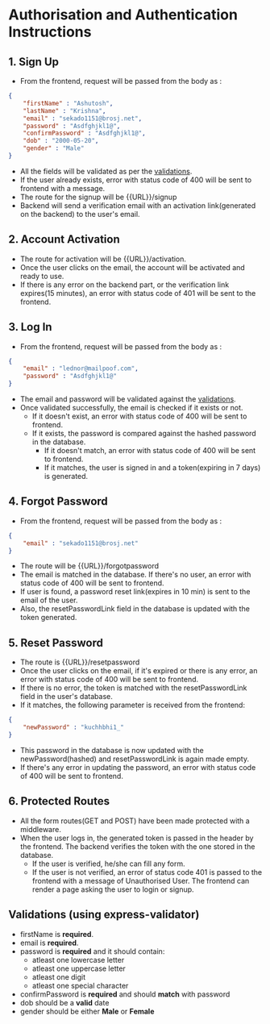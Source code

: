 # Authorisation and Authentication Instructions

## 1. Sign Up

* From the frontend, request will be passed from the body as : 
```json
{
    "firstName" : "Ashutosh",
    "lastName" : "Krishna",
    "email" : "sekado1151@brosj.net",
    "password" : "Asdfghjkl1@",
    "confirmPassword" : "Asdfghjkl1@",
    "dob" : "2000-05-20",
    "gender" : "Male"
}
```

* All the fields will be validated as per the [validations](#validation).
* If the user already exists, error with status code of 400 will be sent to frontend with a message.
* The route for the signup will be {{URL}}/signup
* Backend will send a verification email with an activation link(generated on the backend) to the user's email.

## 2. Account Activation

* The route for activation will be {{URL}}/activation.
* Once the user clicks on the email, the account will be activated and ready to use.
* If there is any error on the backend part, or the verification link expires(15 minutes), an error with status code of 401 will be sent to the frontend.

## 3. Log In

* From the frontend, request will be passed from the body as :

```json
{
    "email" : "lednor@mailpoof.com",
    "password" : "Asdfghjkl1@"
}
```
* The email and password will be validated against the [validations](#validation).
* Once validated successfully, the email is checked if it exists or not.
    * If it doesn't exist, an error with status code of 400 will be sent to frontend.
    * If it exists, the password is compared against the hashed password in the database.
        * If it doesn't match, an error with status code of 400 will be sent to frontend.
        * If it matches, the user is signed in and a token(expiring in 7 days) is generated.

## 4. Forgot Password

* From the frontend, request will be passed from the body as :

```json
{
    "email" : "sekado1151@brosj.net"
}
```
* The route will be {{URL}}/forgotpassword
* The email is matched in the database. If there's no user, an error with status code of 400 will be sent to frontend.
* If user is found, a password reset link(expires in 10 min) is sent to the email of the user. 
* Also, the resetPasswordLink field in the database is updated with the token generated.

## 5. Reset Password

* The route is {{URL}}/resetpassword
* Once the user clicks on the email, if it's expired or there is any error, an error with status code of 400 will be sent to frontend.
* If there is no error, the token is matched with the resetPasswordLink field in the user's database.
* If it matches, the following parameter is received from the frontend:
```json
{
    "newPassword" : "kuchhbhi1_"
}
```
* This password in the database is now updated with the newPassword(hashed) and resetPasswordLink is again made empty.
* If there's any error in updating the password, an error with status code of 400 will be sent to frontend.

## 6. Protected Routes

* All the form routes(GET and POST) have been made protected with a middleware.
* When the user logs in, the generated token is passed in the header by the frontend. The backend verifies the token with the one stored in the database.
    * If the user is verified, he/she can fill any form.
    * If the user is not verified, an error of status code 401 is passed to the frontend with a message of Unauthorised User. The frontend can render a page asking the user to login or signup.


## Validations (using express-validator)

* firstName is **required**.
* email is **required**.
* password is **required** and it should contain:
    * atleast one lowercase letter
    * atleast one uppercase letter
    * atleast one digit
    * atleast one special character
* confirmPassword is **required** and should **match** with password
* dob should be a **valid** date
* gender should be either **Male** or **Female**
